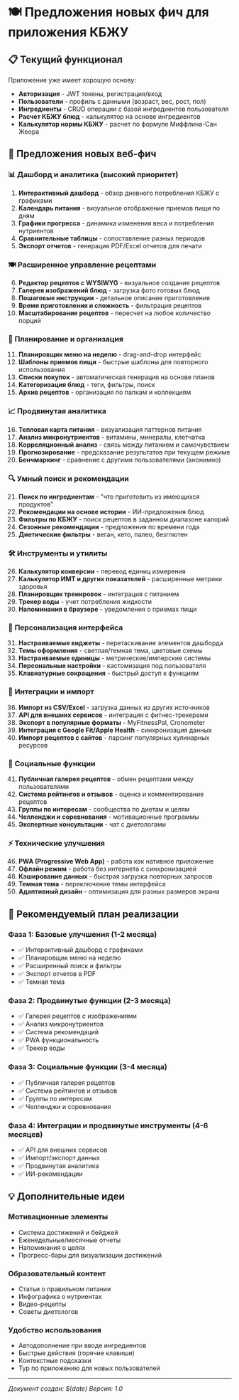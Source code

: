 # 🍽️ Предложения новых фич для приложения КБЖУ

## 📋 Текущий функционал

Приложение уже имеет хорошую основу:

- **Авторизация** - JWT токены, регистрация/вход
- **Пользователи** - профиль с данными (возраст, вес, рост, пол)
- **Ингредиенты** - CRUD операции с базой ингредиентов пользователя
- **Расчет КБЖУ блюд** - калькулятор на основе ингредиентов
- **Калькулятор нормы КБЖУ** - расчет по формуле Миффлина-Сан Жеора

## 🚀 Предложения новых веб-фич

### 📊 **Дашборд и аналитика (высокий приоритет)**

1. **Интерактивный дашборд** - обзор дневного потребления КБЖУ с графиками
2. **Календарь питания** - визуальное отображение приемов пищи по дням
3. **Графики прогресса** - динамика изменения веса и потребления нутриентов
4. **Сравнительные таблицы** - сопоставление разных периодов
5. **Экспорт отчетов** - генерация PDF/Excel отчетов для печати

### 🍽️ **Расширенное управление рецептами**

6. **Редактор рецептов с WYSIWYG** - визуальное создание рецептов
7. **Галерея изображений блюд** - загрузка фото готовых блюд
8. **Пошаговые инструкции** - детальное описание приготовления
9. **Время приготовления и сложность** - фильтрация рецептов
10. **Масштабирование рецептов** - пересчет на любое количество порций

### 🎯 **Планирование и организация**

11. **Планировщик меню на неделю** - drag-and-drop интерфейс
12. **Шаблоны приемов пищи** - быстрые шаблоны для повторного использования
13. **Списки покупок** - автоматическая генерация на основе планов
14. **Категоризация блюд** - теги, фильтры, поиск
15. **Архив рецептов** - организация по папкам и коллекциям

### 📈 **Продвинутая аналитика**

16. **Тепловая карта питания** - визуализация паттернов питания
17. **Анализ микронутриентов** - витамины, минералы, клетчатка
18. **Корреляционный анализ** - связь между питанием и самочувствием
19. **Прогнозирование** - предсказание результатов при текущем режиме
20. **Бенчмаркинг** - сравнение с другими пользователями (анонимно)

### 🔍 **Умный поиск и рекомендации**

21. **Поиск по ингредиентам** - "что приготовить из имеющихся продуктов"
22. **Рекомендации на основе истории** - ИИ-предложения блюд
23. **Фильтры по КБЖУ** - поиск рецептов в заданном диапазоне калорий
24. **Сезонные рекомендации** - предложения по времени года
25. **Диетические фильтры** - веган, кето, палео, безглютен

### 🛠️ **Инструменты и утилиты**

26. **Калькулятор конверсии** - перевод единиц измерения
27. **Калькулятор ИМТ и других показателей** - расширенные метрики здоровья
28. **Планировщик тренировок** - интеграция с питанием
29. **Трекер воды** - учет потребления жидкости
30. **Напоминания в браузере** - уведомления о приемах пищи

### 🎨 **Персонализация интерфейса**

31. **Настраиваемые виджеты** - перетаскивание элементов дашборда
32. **Темы оформления** - светлая/темная тема, цветовые схемы
33. **Настраиваемые единицы** - метрические/имперские системы
34. **Персональные настройки** - кастомизация под пользователя
35. **Клавиатурные сокращения** - быстрый доступ к функциям

### 🔗 **Интеграции и импорт**

36. **Импорт из CSV/Excel** - загрузка данных из других источников
37. **API для внешних сервисов** - интеграция с фитнес-трекерами
38. **Экспорт в популярные форматы** - MyFitnessPal, Cronometer
39. **Интеграция с Google Fit/Apple Health** - синхронизация данных
40. **Импорт рецептов с сайтов** - парсинг популярных кулинарных ресурсов

### 👥 **Социальные функции**

41. **Публичная галерея рецептов** - обмен рецептами между пользователями
42. **Система рейтингов и отзывов** - оценка и комментирование рецептов
43. **Группы по интересам** - сообщества по диетам и целям
44. **Челленджи и соревнования** - мотивационные программы
45. **Экспертные консультации** - чат с диетологами

### ⚡ **Технические улучшения**

46. **PWA (Progressive Web App)** - работа как нативное приложение
47. **Офлайн режим** - работа без интернета с синхронизацией
48. **Кэширование данных** - быстрая загрузка повторных запросов
49. **Темная тема** - переключение темы интерфейса
50. **Адаптивный дизайн** - оптимизация для разных размеров экрана

## 🎯 **Рекомендуемый план реализации**

### **Фаза 1: Базовые улучшения (1-2 месяца)**
- ✅ Интерактивный дашборд с графиками
- ✅ Планировщик меню на неделю
- ✅ Расширенный поиск и фильтры
- ✅ Экспорт отчетов в PDF
- ✅ Темная тема

### **Фаза 2: Продвинутые функции (2-3 месяца)**
- ✅ Галерея рецептов с изображениями
- ✅ Анализ микронутриентов
- ✅ Система рекомендаций
- ✅ PWA функциональность
- ✅ Трекер воды

### **Фаза 3: Социальные функции (3-4 месяца)**
- ✅ Публичная галерея рецептов
- ✅ Система рейтингов и отзывов
- ✅ Группы по интересам
- ✅ Челленджи и соревнования

### **Фаза 4: Интеграции и продвинутые инструменты (4-6 месяцев)**
- ✅ API для внешних сервисов
- ✅ Импорт/экспорт данных
- ✅ Продвинутая аналитика
- ✅ ИИ-рекомендации

## 💡 **Дополнительные идеи**

### **Мотивационные элементы**
- Система достижений и бейджей
- Еженедельные/месячные отчеты
- Напоминания о целях
- Прогресс-бары для визуализации достижений

### **Образовательный контент**
- Статьи о правильном питании
- Инфографика о нутриентах
- Видео-рецепты
- Советы диетологов

### **Удобство использования**
- Автодополнение при вводе ингредиентов
- Быстрые действия (горячие клавиши)
- Контекстные подсказки
- Тур по приложению для новых пользователей

---

*Документ создан: $(date)*
*Версия: 1.0*
